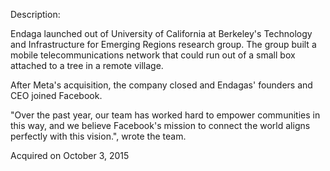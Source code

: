 Description:

Endaga launched out of University of California at Berkeley's Technology and Infrastructure for Emerging Regions research group. The group built a mobile telecommunications network that could run out of a small box attached to a tree in a remote village.

After Meta's acquisition, the company closed and Endagas' founders and CEO joined Facebook.

"Over the past year, our team has worked hard to empower communities in this way, and we believe Facebook's mission to connect the world aligns perfectly with this vision.", wrote the team.

Acquired on October 3, 2015